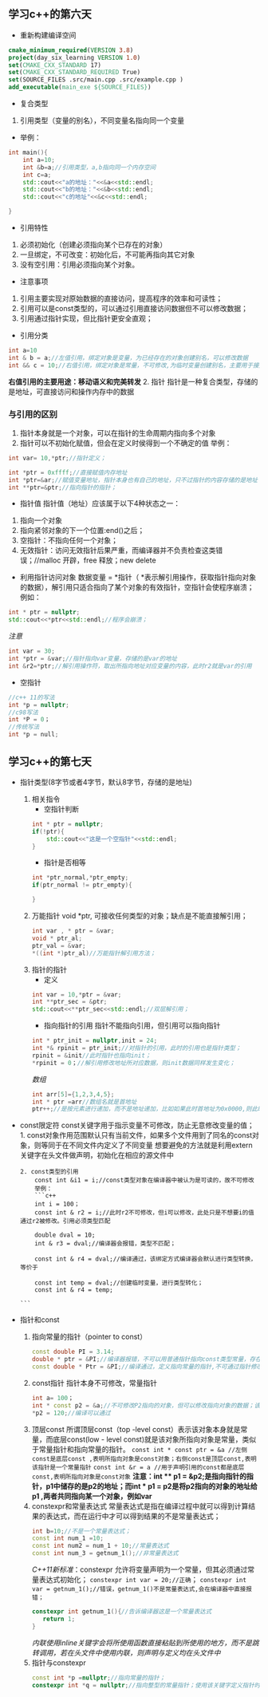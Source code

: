 ## 学习c++的第六天
- 重新构建编译空间
```cmake
cmake_minimum_required(VERSION 3.8)
project(day_six_learning VERSION 1.0)
set(CMAKE_CXX_STANDARD 17)
set(CMAKE_CXX_STANDARD_REQUIRED True)
set(SOURCE_FILES .src/main.cpp .src/example.cpp )
add_executable(main_exe ${SOURCE_FILES})
```
- 复合类型
1. 引用类型（变量的别名），不同变量名指向同一个变量
- 举例：
```c++
int main(){
    int a=10;
    int &b=a;//引用类型，a,b指向同一个内存空间
    int c=a;
    std::cout<<"a的地址："<<&a<<std::endl;
    std::cout<<"b的地址："<<&b<<std::endl;
    std::cout<<"c的地址"<<&c<<std::endl;

}
```
- 引用特性
1. 必须初始化（创建必须指向某个已存在的对象）
2. 一旦绑定，不可改变：初始化后，不可能再指向其它对象
3. 没有空引用：引用必须指向某个对象。
- 注意事项
1. 引用主要实现对原始数据的直接访问，提高程序的效率和可读性；
2. 引用可以是const类型的，可以通过引用直接访问数据但不可以修改数据；
3. 引用通过指针实现，但比指针更安全直观；
- 引用分类
```c++
int a=10
int & b = a;//左值引用，绑定对象是变量，为已经存在的对象创建别名，可以修改数据
int && c = 10;//右值引用，绑定对象是常量，不可修改,为临时变量创建别名，主要用于接受函数返回值，减少开销

```
**右值引用的主要用途：移动语义和完美转发**
2. 指针
指针是一种复合类型，存储的是地址，可直接访问和操作内存中的数据
### 与引用的区别
1. 指针本身就是一个对象，可以在指针的生命周期内指向多个对象
2. 指针可以不初始化赋值，但会在定义时侯得到一个不确定的值
举例：
```c++
int var= 10,*ptr;//指针定义；

int *ptr = 0xffff;//直接赋值内存地址
int *ptr=&ar;//赋值变量地址，指针本身也有自己的地址，只不过指针的内容存储的是地址；
int **ptr=&ptr;//指向指针的指针；
```
- 指针值
指针值（地址）应该属于以下4种状态之一：
1. 指向一个对象
2. 指向紧邻对象的下一个位置:end()之后；
3. 空指针：不指向任何一个对象；
4. 无效指针：访问无效指针后果严重，而编译器并不负责检查这类错误；//malloc 开辟，free 释放；new delete
- 利用指针访问对象
数据变量 = *指针（ *表示解引用操作，获取指针指向对象的数据），解引用只适合指向了某个对象的有效指针，空指针会使程序崩溃；
例如：
```c++
int * ptr = nullptr;
std::cout<<*ptr<<std::endl;//程序会崩溃；
```
*注意*
```c++
int var = 30;
int *ptr = &var;//指针指向var变量，存储的是var的地址
int &r2=*ptr;//解引用操作符，取出所指向地址对应变量的内容，此时r2就是var的引用
```
-  空指针
```c++
//c++ 11的写法
int *p = nullptr;
//c98写法
int *P = 0；
//传统写法
int *p = null;
```
## 学习c++的第七天
  - 指针类型(8字节或者4字节，默认8字节，存储的是地址)
    1. 相关指令
        - 空指针判断
        ```c++
        int * ptr = nullptr;
        if(!ptr){
            std::cout<<"这是一个空指针"<<std::endl;
        }
        ```
        - 指针是否相等
        ```c++
        int *ptr_normal,*ptr_empty;
        if(ptr_normal != ptr_empty){

        }
        ```
    2. 万能指针
        void *ptr, 可接收任何类型的对象；缺点是不能直接解引用；
        ```C++
        int var , * ptr = &var;
        void * ptr_al;
        ptr_val = &var;
        *((int *)ptr_al)//万能指针解引用方法；
        ```
    3. 指针的指针
        - 定义
        ```C++
        int var = 10,*ptr = &var;
        int **ptr_sec = &ptr;
        std::cout<<**ptr_sec<<std::endl;//双层解引用；
        ```
        - 指向指针的引用
        指针不能指向引用，但引用可以指向指针
        ```c++
        int * ptr_init = nullptr,init = 24;
        int *& rpinit = ptr_init;//对指针的引用，此时的引用也是指针类型；
        rpinit = &init//此时指针也指向init；
        *rpinit = 0；//解引用修改地址所对应数据，则init数据同样发生变化；
        ```
        *数组*
        ```c++
        int arr[5]={1,2,3,4,5};
        int * ptr =arr//数组名就是首地址
        ptr++;//是按元素进行递加，而不是地址递加，比如如果此时首地址为0x0000,则此时ptr=0x0004;
          ```
  - const限定符
      const关键字用于指示变量不可修改，防止无意修改变量的值；
        1. const对象作用范围默认只有当前文件，如果多个文件用到了同名的const对象，则等同于在不同文件内定义了不同变量
            想要避免的方法就是利用extern 关键字在头文件做声明，初始化在相应的源文件中

        2. const类型的引用
            const int &i1 = i;//const类型对象在编译器中被认为是可读的，故不可修改
            举例：
            ```c++
            int i = 100；
            const int & r2 = i;//此时r2不可修改，但i可以修改，此处只是不想要i的值通过r2被修改。引用必须类型匹配

            double dval = 10;
            int & r3 = dval;//编译器会报错，类型不匹配；

            const int & r4 = dval;//编译通过，该绑定方式编译器会默认进行类型转换，等价于

            const int temp = dval;//创建临时变量，进行类型转化；
            const int & r4 = temp;

        ```
  - 指针和const
      1. 指向常量的指针（pointer to const）
          ```C++
          const double PI = 3.14;
          double * ptr = &PI;//编译器报错，不可以用普通指针指向const类型常量，存在修改风险；
          const double * Ptr = &PI;//编译通过，定义指向常量的指针,不可通过指针修改PI的值，但可以改变ptr指向的对象；可不初始化
          ```
      2. const指针
         指针本身不可修改，常量指针
         ```C++
         int a= 100；
         int * const p2 = &a;//不可修改P2指向的对象，但可以修改指向对象的数据；该常量指针必须初始化，即指向对象。
         *p2 = 120;//编译可以通过
         ```
      3. 顶层const
         所谓顶层const（top -level const）表示该对象本身就是常量，而底层const(low - level const)就是该对象所指向对象是常量，类似于常量指针和指向常量的指针。
         `const int * const ptr = &a //左侧const是底层const ,表明所指向对象是const对象；右侧const是顶层const,表明该指针是一个常量指针`
         `const int &r = a //用于声明引用的const都是底层const,表明所指向对象是const对象`
         **注意：int ** p1 = &p2;是指向指针的指针，p1中储存的是p2的地址；而int * p1 = p2是将p2指向的对象的地址给p1 ,两者共同指向某一个对象，例如var**
      4. constexpr和常量表达式
         常量表达式是指在编译过程中就可以得到计算结果的表达式，而在运行中才可以得到结果的不是常量表达式；
         ```C++
         int b=10;//不是一个常量表达式；
         const int num_1 =10;
         const int num2 = num_1 + 10;//常量表达式
         const int num_3 = getnum_1();//非常量表达式
         ```
         *C++11新标准*：constexpr 允许将变量声明为一个常量，但其必须通过常量表达式初始化；
         `constexpr int var = 20;//正确`；
         `constexpr int var = getnum_1();//错误，getnum_1()不是常量表达式,会在编译器中直接报错；`
         ```c++
         constexpr int getnum_1(){//告诉编译器这是一个常量表达式
            return 1;
         }
         ```
         *内联使用inline关键字会将所使用函数直接粘贴到所使用的地方，而不是跳转调用，若在头文件中使用内联，则声明与定义均在头文件中*
      5. 指针与constexpr
         ```C++
         const int *p =nullptr;//指向常量的指针；
         constexpr int *q = nullptr;//指向整型的常量指针；使用该关键字定义指针时，指针必须为空或者指向一个具有固定地址的对象，而函数体中定义的变量一般不会存在与固定地址中，而一般只有全局变量或者常量才有固定地址；


         





        

    
    
 


    
    

















        

